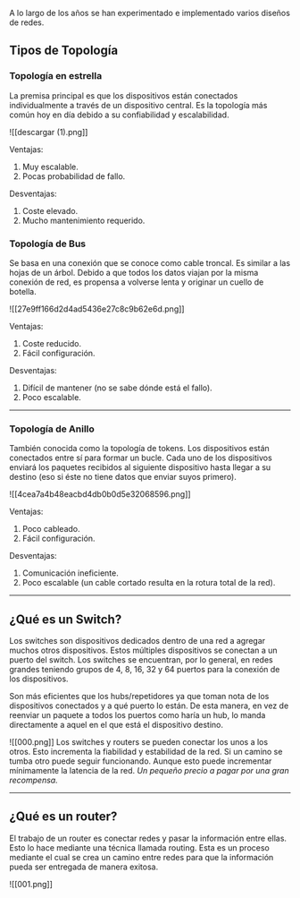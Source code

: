 A lo largo de los años se han experimentado e implementado varios diseños de redes.

<h2>Tipos de Topología</h2>
<h3>Topología en estrella</h3>
La premisa principal es que los dispositivos están conectados individualmente a través de un dispositivo central. Es la topología más común hoy en día debido a su confiabilidad y escalabilidad.

![[descargar (1).png]]

Ventajas:
1. Muy escalable.
2. Pocas probabilidad de fallo.

Desventajas:
1. Coste elevado.
2. Mucho mantenimiento requerido.
<h3>Topología de Bus</h3>
Se basa en una conexión que se conoce como cable troncal. Es similar a las hojas de un árbol.
Debido a que todos los datos viajan por la misma conexión de red, es propensa a volverse lenta y originar un cuello de botella.

![[27e9ff166d2d4ad5436e27c8c9b62e6d.png]]

Ventajas:
1. Coste reducido.
2. Fácil configuración.

Desventajas:
1. Difícil de mantener (no se sabe dónde está el fallo).
2. Poco escalable.

----------------------
<h3>Topología de Anillo</h3>
También conocida como la topología de tokens. Los dispositivos están conectados entre sí para formar un bucle.
Cada uno de los dispositivos enviará los paquetes recibidos al siguiente dispositivo hasta llegar a su destino (eso si éste no tiene datos que enviar suyos primero).

![[4cea7a4b48eacbd4db0b0d5e32068596.png]]

Ventajas:
1. Poco cableado.
2. Fácil configuración.

Desventajas:
1. Comunicación ineficiente.
2. Poco escalable (un cable cortado resulta en la rotura total de la red).

-----------------------
<h2>¿Qué es un Switch?</h2>
Los switches son dispositivos dedicados dentro de una red a agregar muchos otros dispositivos. Estos múltiples dispositivos se conectan a un puerto del switch. Los switches se encuentran, por lo general, en redes grandes teniendo grupos de 4, 8, 16, 32 y 64 puertos para la conexión de los dispositivos.

Son más eficientes que los hubs/repetidores ya que toman nota de los dispositivos conectados y a qué puerto lo están. De esta manera, en vez de reenviar un paquete a todos los puertos como haría un hub, lo manda directamente a aquel en el que está el dispositivo destino.

![[000.png]]
Los switches y routers se pueden conectar los unos a los otros. Esto incrementa la fiabilidad y estabilidad de la red. Si un camino se tumba otro puede seguir funcionando. Aunque esto puede incrementar mínimamente la latencia de la red. *Un pequeño precio a pagar por una gran recompensa.*

--------------
<h2>¿Qué es un router?</h2>
El trabajo de un router es conectar redes y pasar la información entre ellas. Esto lo hace mediante una técnica llamada routing.
Esta es un proceso mediante el cual se crea un camino entre redes para que la información pueda ser entregada de manera exitosa.

![[001.png]]

